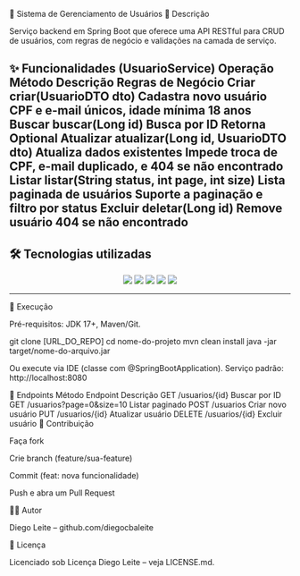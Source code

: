 🧩 Sistema de Gerenciamento de Usuários
📝 Descrição

Serviço backend em Spring Boot que oferece uma API RESTful para CRUD de usuários, com regras de negócio e validações na camada de serviço.

✨ Funcionalidades (UsuarioService)
Operação	Método	Descrição	Regras de Negócio
Criar	criar(UsuarioDTO dto)	Cadastra novo usuário	CPF e e-mail únicos, idade mínima 18 anos
Buscar	buscar(Long id)	Busca por ID	Retorna Optional<UsuarioDTO>
Atualizar	atualizar(Long id, UsuarioDTO dto)	Atualiza dados existentes	Impede troca de CPF, e-mail duplicado, e 404 se não encontrado
Listar	listar(String status, int page, int size)	Lista paginada de usuários	Suporte a paginação e filtro por status
Excluir	deletar(Long id)	Remove usuário	404 se não encontrado
---

## 🛠 Tecnologias utilizadas

<div align="center">
  <img src="https://img.shields.io/badge/Java-ED8B00?style=for-the-badge&logo=openjdk&logoColor=white"/>
  <img src="https://img.shields.io/badge/Spring_Boot-6DB33F?style=for-the-badge&logo=spring-boot&logoColor=white"/>
  <img src="https://img.shields.io/badge/Bootstrap-7952B3?style=for-the-badge&logo=bootstrap&logoColor=white"/>
  <img src="https://img.shields.io/badge/MySQL-005C84?style=for-the-badge&logo=mysql&logoColor=white"/>
  <img src="https://img.shields.io/badge/Maven-C71A36?style=for-the-badge&logo=apache-maven&logoColor=white"/>
</div>


---

🚀 Execução

Pré-requisitos: JDK 17+, Maven/Git.

git clone [URL_DO_REPO]
cd nome-do-projeto
mvn clean install
java -jar target/nome-do-arquivo.jar


Ou execute via IDE (classe com @SpringBootApplication).
Serviço padrão: http://localhost:8080

🔗 Endpoints
Método	Endpoint	Descrição
GET	/usuarios/{id}	Buscar por ID
GET	/usuarios?page=0&size=10	Listar paginado
POST	/usuarios	Criar novo usuário
PUT	/usuarios/{id}	Atualizar usuário
DELETE	/usuarios/{id}	Excluir usuário
🤝 Contribuição

Faça fork

Crie branch (feature/sua-feature)

Commit (feat: nova funcionalidade)

Push e abra um Pull Request

👨‍💻 Autor

Diego Leite – github.com/diegocbaleite

📄 Licença

Licenciado sob Licença Diego Leite – veja LICENSE.md.
